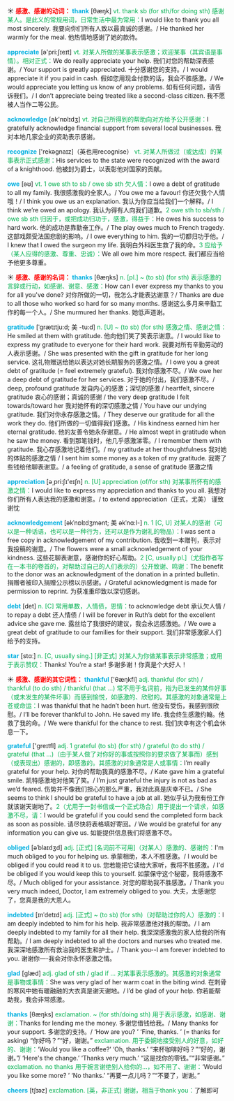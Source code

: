 ☀ <font color="red">**感激、感谢的动词：**</font>
<font color="sky blue">**thank**</font> [θæŋk] 
<font color="#00b050">vt. thank sb (for sth/for doing sth) 感谢某人。是此义的常规用词，日常生活中最为常用：</font>I would like to thank you all most sincerely. 我要向你们所有人致以最真诚的感谢。/ He thanked her warmly for the meal. 他热情地感谢了她的款待。

<font color="sky blue">**appreciate**</font> [ə'pri:ʃɪeɪt] 
<font color="#00b050">vt. 对某人所做的某事表示感激；欢迎某事（其宾语是事情）。相对正式：</font>We do really appreciate your help. 我们对您的帮助深表感谢。/ Your support is greatly appreciated. 十分感谢您的支持。/ I would appreciate it if you paid in cash. 假如您用现金付款的话，我会不胜感激。/ We would appreciate you letting us know of any problems. 如有任何问题，请告诉我们。/ I don’t appreciate being treated like a second-class citizen. 我不愿被人当作二等公民。

<font color="sky blue">**acknowledge**</font> [ək'nɒlɪdӡ] 
<font color="#00b050">vt. 对自己所得到的帮助向对方给予公开感谢：</font>I gratefully acknowledge financial support from several local businesses. 我对本地几家企业的资助表示感谢。

<font color="sky blue">**recognize**</font> ['rekəɡnaɪz]（英也用recognise）
<font color="#00b050">vt. 对某人所做过（或达成）的某事表示正式感谢：</font>His services to the state were recognized with the award of a knighthood. 他被封为爵士，以表彰他对国家的贡献。

<font color="sky blue">**owe**</font> [əʊ] 
<font color="#00b050">vt. 1 owe sth to sb / owe sb sth 欠人情：</font>I owe a debt of gratitude to all my family. 我很感激我的全家人。/ You owe me a favour! 你还欠我个人情哦！/ I think you owe us an explanation. 我认为你应当给我们一个解释。/ I think we’re owed an apology. 我认为得有人向我们道歉。<font color="#00b050">2 owe sth to sb/sth / owe sb sth 归因于，或把成功归功于，感激，得益于：</font>He owes his success to hard work. 他的成功是靠勤奋工作。/ The play owes much to French tragedy. 这部戏颇受法国悲剧的影响。/ I owe everything to him. 我的一切都归功于他。/ I knew that I owed the surgeon my life. 我明白外科医生救了我的命。<font color="#00b050">3 应给予（某人应得的感激、尊重、忠诚）：</font>We all owe him more respect. 我们都应当给予他更多尊重。

☀ <font color="red">**感激、感谢的名词：**</font>
<font color="sky blue">**thanks**</font> [θæŋks]
<font color="#00b050">n. [pl.] ~ (to sb) (for sth) 表示感激的言辞或行动，如感谢、谢意、感激：</font>How can I ever express my thanks to you for all you've done? 对你所做的一切，我怎么才能表达谢意？/ Thanks are due to all those who worked so hard for so many months. 感谢这么多月来辛勤工作的每一个人。/ She murmured her thanks. 她低声道谢。

<font color="sky blue">**gratitude**</font> [ˈgrætɪtju:d; 美 -tu:d]
<font color="#00b050">n. [U] ~ (to sb) (for sth) 感激之情、感谢之情：</font>He smiled at them with gratitude. 他向他们笑了笑表示谢意。/ I would like to express my gratitude to everyone for their hard work. 我要对所有辛勤劳动的人表示感谢。/ She was presented with the gift in gratitude for her long service. 这礼物赠送给她以表达对她长期服务的感激之情。/ I owe you a great debt of gratitude (= feel extremely grateful). 我对你感激不尽。/ We owe her a deep debt of gratitude for her services. 对于她的付出，我们感激不尽。/ deep, profound gratitude 发自内心的感激；深切的感激 / heartfelt, sincere gratitude 衷心的感谢；真诚的感谢 / the very deep gratitude I felt towards/toward her 我对她怀有的深切感激之情 / You have our undying gratitude. 我们对你永存感激之情。/ They deserve our gratitude for all the work they do. 他们所做的一切值得我们感激。/ His kindness earned him her eternal gratitude. 他的友善令她永存谢意。/ He almost wept in gratitude when he saw the money. 看到那笔钱时，他几乎感激涕零。/ I remember them with gratitude. 我心存感激地记着他们。/ my gratitude at her thoughtfulness 我对她的体贴的感激之情 / I sent him some money as a token of my gratitude. 我寄了些钱给他聊表谢意。/ a feeling of gratitude, a sense of gratitude 感激之情

<font color="sky blue">**appreciation**</font> [ə͵pri:ʃɪ'eɪʃn] 
<font color="#00b050">n. [U] appreciation (of/for sth) 对某事所怀有的感激之情：</font>I would like to express my appreciation and thanks to you all. 我想对你们所有人表达我的感激和谢意。/ to extend appreciation（正式，尤美） 谨致谢忱
           
<font color="sky blue">**acknowledgement**</font> [əkˈnɒlɪdʒmənt; 美 əkˈnɑ:l-]
<font color="#00b050">n. 1 [C, U] 对某人的感谢（可以是一种话语，也可以是一种行为，还可以是作为谢礼的物品）：</font>I was sent a free copy in acknowledgement of my contribution. 我收到一本赠刊，表示对我投稿的谢意。/ The flowers were a small acknowledgement of your kindness. 这些花聊表谢意，感谢你的好心帮助。<font color="#00b050">2 [C, usually pl.]（尤指作者写在一本书的卷首的，对帮助过自己的人们表示的）公开致谢、鸣谢：</font>The benefit to the donor was an acknowledgment of the donation in a printed bulletin. 捐赠者被印入捐赠公示榜以示感谢。/ Grateful acknowledgment is made for permission to reprint. 为获准重印致以深切感谢。

<font color="sky blue">**debt**</font> [det] 
<font color="#00b050">n. [C] 常用单数，人情债，恩情：</font>to acknowledge debt 承认欠人情 / to repay a debt 还人情债 / I will be forever in Ruth’s debt for the excellent advice she gave me. 露丝给了我很好的建议，我会永远感激她。/ We owe a great debt of gratitude to our families for their support. 我们非常感激家人们给予的支持。

<font color="sky blue">**star**</font> [stɑː] 
<font color="#00b050">n. [C, usually sing.] [非正式] 对某人为你做某事表示非常感激；或用于表示赞叹：</font>Thanks! You’re a star! 多谢多谢！你真是个大好人！

☀ <font color="red">**感激、感谢的其它词性：**</font>
<font color="sky blue">**thankful**</font> ['θæŋkfl] 
<font color="#00b050">adj. thankful (for sth) / thankful (to do sth) / thankful (that ...) 常不用于名词前，指为已发生的某件好事（或未发生的某件坏事）而感到愉悦，如感激的、欣慰的。其感激的对象通常是上苍或命运：</font>I was thankful that he hadn’t been hurt. 他没有受伤，我感到很欣慰。/ I’ll be forever thankful to John. He saved my life. 我会终生感激约翰。他救了我的命。/ We were thankful for the chance to rest. 我们庆幸有这个机会休息一下。

<font color="sky blue">**grateful**</font> ['ɡreɪtfl] 
<font color="#00b050">adj. 1 grateful (to sb) (for sth) / grateful (to do sth) / grateful (that ...)（由于某人做了对你好的事或按照你的要求做了某事而）感到（或表现出）感谢的，即感激的。其感激的对象通常是人或事情：</font>I’m really grateful for your help. 对你的帮助我真的感激不尽。/ Kate gave him a grateful smile. 凯特感激地对他笑了笑。/ I’m just grateful the injury is not as bad as we’d feared. 伤势并不像我们担心的那么严重，我对此真是庆幸不已。/ She seems to think I should be grateful to have a job at all. 她似乎认为我有份工作就该谢天谢地了。<font color="#00b050">2（尤用于一封书信或一个正式场合）用于提出一个请求，如感激不尽，请：</font>I would be grateful if you could send the completed form back as soon as possible. 请尽快将表格填好寄回。/ We would be grateful for any information you can give us. 如能提供信息我们将感激不尽。
                      
<font color="sky blue">**obliged**</font> [əˈblaɪdʒd]
<font color="#00b050">adj. [正式] [名词前不可用]（对某人）感激的、感谢的：</font>I'm much obliged to you for helping us. 承蒙相助，本人不胜感激。/ I would be obliged if you could read it to us. 您若能把它读给大家听，我将不胜感激。/ I'd be obliged if you would keep this to yourself. 如蒙保守这个秘密，我将感激不尽。/ Much obliged for your assistance. 对您的帮助我不胜感激。/ Thank you very much indeed, Doctor, I am extremely obliged to you. 大夫，太感谢您了，您真是我的大恩人。

<font color="sky blue">**indebted**</font> [ɪnˈdetɪd]
<font color="#00b050">adj. [正式] ~ (to sb) (for sth)（对帮助过你的人）感激的：</font>I am deeply indebted to him for his help. 我非常感激他对我的帮助。/ I am deeply indebted to my family for all their help. 我深深感激我的家人给我的所有帮助。/ I am deeply indebted to all the doctors and nurses who treated me. 我深深地感激所有救治我的医生和护士。/ Thank you--I am forever indebted to you. 谢谢你—-我会对你永怀感激之情。

<font color="sky blue">**glad**</font> [ɡlæd] 
<font color="#00b050">adj. glad of sth / glad if ... 对某事表示感激的。其感激的对象通常是事物或事情：</font>She was very glad of her warm coat in the biting wind. 在刺骨的寒风中她有暖融融的大衣真是谢天谢地。/ I’d be glad of your help. 你若能帮助我，我会非常感激。
           
<font color="sky blue">**thanks**</font> [θæŋks]
<font color="#00b050">exclamation. ~ (for sth/doing sth) 用于表示感激，如感谢、谢谢：</font>Thanks for lending me the money. 多谢您借钱给我。/ Many thanks for your support. 多谢您的支持。/ ‘How are you? ’ ‘Fine, thanks. ’ (= thanks for asking) “你好吗？”“好，谢谢。” <font color="#00b050">exclamation. 用于委婉地接受别人的好意，如好的、谢谢：</font>‘Would you like a coffee?’ ‘Oh, thanks.’ “来杯咖啡好吗？”“好的，谢谢。”/ ‘Here's the change.’ ‘Thanks very much.’ “这是找你的零钱。”“非常感谢。” <font color="#00b050">exclamation. no thanks 用于婉言谢绝别人给你的…，如不用了、谢谢：</font>‘Would you like some more? ’ ‘No thanks.’ “再要一点儿吗？”“不要了，谢谢。” 

<font color="sky blue">**cheers**</font> [tʃɪəz] 
<font color="#00b050">exclamation. [英，非正式] 谢谢，相当于thank you：</font>了解即可
